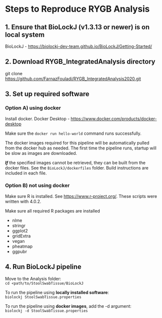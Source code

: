 # Steps to Reproduce RYGB Analysis

## 1. Ensure that BioLockJ (v1.3.13 or newer) is on local system
BioLockJ - https://biolockj-dev-team.github.io/BioLockJ/Getting-Started/

## 2. Download RYGB_IntegratedAnalysis directory
git clone https://github.com/FarnazFouladi/RYGB_IntegratedAnalysis2020.git

## 3. Set up required software

### Option A) using docker

Install docker.
Docker Desktop - https://www.docker.com/products/docker-desktop

Make sure the ` docker run hello-world ` command runs successfully.

The docker images required for this pipeline will be automatically pulled from the docker hub as needed.  The first time the pipeline runs, startup will be slow as images are downloaded. 

**_If_** the specified images cannot be retrieved, they can be built from the docker files.  See the `BioLockJ/dockerfiles` folder.  Build instructions are included in each file.

### Option B) not using docker

Make sure R is installed.  See https://www.r-project.org/.  These scripts were written with 4.0.2.

Make sure all required R packages are installed                                

 * nlme
 * stringr
 * ggplot2
 * gridExtra
 * vegan
 * pheatmap
 * ggpubr

## 4. Run BioLockJ pipeline

Move to the Analysis folder:            
`cd <path/to/StoolSwabTissue/BioLockJ`

To run the pipeline using **locally installed software**:                 
`biolockj StoolSwabTissue.properties`

To run the pipeline using **docker images**, add the -d argument:                                    
`biolockj -d StoolSwabTissue.properties`
